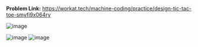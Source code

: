**Problem Link:** https://workat.tech/machine-coding/practice/design-tic-tac-toe-smyfi9x064ry

![image](https://github.com/chayan7489/LowLevelDesign_Problems/assets/61390152/63695daa-9477-4056-b850-69d652366efa)


![image](https://github.com/chayan7489/LowLevelDesign_Problems/assets/61390152/0efb0d19-ae0c-4ed2-bb78-64d135c5a85e)
![image](https://github.com/chayan7489/LowLevelDesign_Problems/assets/61390152/6d521901-07ec-4a96-8c8e-42d68b2973e2)


